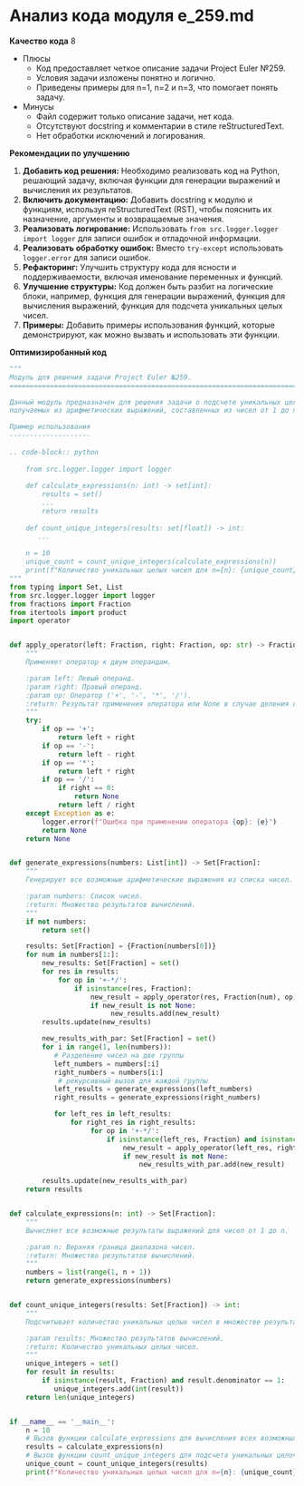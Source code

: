 # Анализ кода модуля e_259.md

**Качество кода**
8
-  Плюсы
    -  Код предоставляет четкое описание задачи Project Euler №259.
    -  Условия задачи изложены понятно и логично.
    -  Приведены примеры для n=1, n=2 и n=3, что помогает понять задачу.
-  Минусы
    -  Файл содержит только описание задачи, нет кода.
    -  Отсутствуют docstring и комментарии в стиле reStructuredText.
    -  Нет обработки исключений и логирования.

**Рекомендации по улучшению**

1.  **Добавить код решения:** Необходимо реализовать код на Python, решающий задачу, включая функции для генерации выражений и вычисления их результатов.
2.  **Включить документацию:**  Добавить docstring к модулю и функциям, используя reStructuredText (RST), чтобы пояснить их назначение, аргументы и возвращаемые значения.
3.  **Реализовать логирование:** Использовать `from src.logger.logger import logger` для записи ошибок и отладочной информации.
4.  **Реализовать обработку ошибок:**  Вместо `try-except` использовать  `logger.error` для записи ошибок.
5.  **Рефакторинг:** Улучшить структуру кода для ясности и поддерживаемости, включая именование переменных и функций.
6.  **Улучшение структуры:** Код должен быть разбит на логические блоки, например, функция для генерации выражений, функция для вычисления выражений, функция для подсчета уникальных целых чисел.
7.  **Примеры:** Добавить примеры использования функций, которые демонстрируют, как можно вызвать и использовать эти функции.

**Оптимизиробанный код**

```python
"""
Модуль для решения задачи Project Euler №259.
=========================================================================================

Данный модуль предназначен для решения задачи о подсчете уникальных целочисленных результатов,
получаемых из арифметических выражений, составленных из чисел от 1 до n.

Пример использования
--------------------
    
.. code-block:: python
    
    from src.logger.logger import logger
    
    def calculate_expressions(n: int) -> set[int]:
        results = set()
        ...
        return results
    
    def count_unique_integers(results: set[float]) -> int:
       ...
    
    n = 10
    unique_count = count_unique_integers(calculate_expressions(n))
    print(f"Количество уникальных целых чисел для n={n}: {unique_count}")
"""
from typing import Set, List
from src.logger.logger import logger
from fractions import Fraction
from itertools import product
import operator


def apply_operator(left: Fraction, right: Fraction, op: str) -> Fraction | None:
    """
    Применяет оператор к двум операндам.

    :param left: Левый операнд.
    :param right: Правый операнд.
    :param op: Оператор ('+', '-', '*', '/').
    :return: Результат применения оператора или None в случае деления на ноль.
    """
    try:
        if op == '+':
            return left + right
        if op == '-':
            return left - right
        if op == '*':
            return left * right
        if op == '/':
            if right == 0:
                return None
            return left / right
    except Exception as e:
        logger.error(f"Ошибка при применении оператора {op}: {e}")
        return None
    return None


def generate_expressions(numbers: List[int]) -> Set[Fraction]:
    """
    Генерирует все возможные арифметические выражения из списка чисел.

    :param numbers: Список чисел.
    :return: Множество результатов вычислений.
    """
    if not numbers:
        return set()

    results: Set[Fraction] = {Fraction(numbers[0])}
    for num in numbers[1:]:
        new_results: Set[Fraction] = set()
        for res in results:
            for op in '+-*/':
                if isinstance(res, Fraction):
                    new_result = apply_operator(res, Fraction(num), op)
                    if new_result is not None:
                         new_results.add(new_result)
        results.update(new_results)

        new_results_with_par: Set[Fraction] = set()
        for i in range(1, len(numbers)):
           # Разделение чисел на две группы
           left_numbers = numbers[:i]
           right_numbers = numbers[i:]
            # рекурсивный вызов для каждой группы
           left_results = generate_expressions(left_numbers)
           right_results = generate_expressions(right_numbers)

           for left_res in left_results:
               for right_res in right_results:
                    for op in '+-*/':
                        if isinstance(left_res, Fraction) and isinstance(right_res, Fraction):
                            new_result = apply_operator(left_res, right_res, op)
                            if new_result is not None:
                                new_results_with_par.add(new_result)

        results.update(new_results_with_par)
    return results


def calculate_expressions(n: int) -> Set[Fraction]:
    """
    Вычисляет все возможные результаты выражений для чисел от 1 до n.

    :param n: Верхняя граница диапазона чисел.
    :return: Множество результатов вычислений.
    """
    numbers = list(range(1, n + 1))
    return generate_expressions(numbers)


def count_unique_integers(results: Set[Fraction]) -> int:
    """
    Подсчитывает количество уникальных целых чисел в множестве результатов.

    :param results: Множество результатов вычислений.
    :return: Количество уникальных целых чисел.
    """
    unique_integers = set()
    for result in results:
        if isinstance(result, Fraction) and result.denominator == 1:
           unique_integers.add(int(result))
    return len(unique_integers)


if __name__ == '__main__':
    n = 10
    # Вызов функции calculate_expressions для вычисления всех возможных результатов
    results = calculate_expressions(n)
    # Вызов функции count_unique_integers для подсчета уникальных целочисленных результатов
    unique_count = count_unique_integers(results)
    print(f"Количество уникальных целых чисел для n={n}: {unique_count}")
```